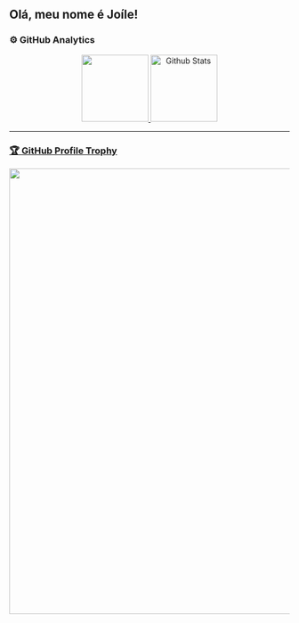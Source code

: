 ## Olá, meu nome é Joíle!

### ⚙️ GitHub Analytics

<div align="center">
  <a href="https://github.com/JoileJr">
  <img height="120em" src="https://github-readme-stats.vercel.app/api?username=JoileNextage&show_icons=true&theme=github_dark&include_all_commits=true&count_private=true"/>
  <img
      height="120em"
      src="https://github-readme-streak-stats.herokuapp.com/?user=JoileNextage&theme=dark&hide_border=false"
      alt="Github Stats"
    />
</div>

--- 

### 🏆 GitHub Profile Trophy

<p align="center">
  <a
    href="https://github.com/ryo-ma/github-profile-trophy"
    title="repositório de troféus"
  >
    <img
      width="800"
      src="https://github-profile-trophy.vercel.app/?username=JoileNextage&column=8&theme=darkhub&no-frame=true&no-bg=true"
    />
  </a>
</p>